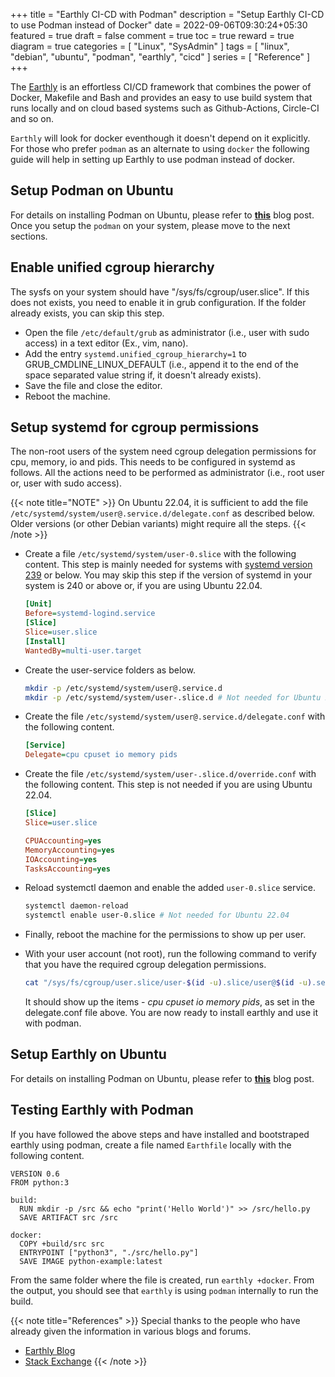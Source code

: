 +++
title = "Earthly CI-CD with Podman"
description = "Setup Earthly CI-CD to use Podman instead of Docker"
date = 2022-09-06T09:30:24+05:30
featured = true
draft = false
comment = true
toc = true
reward = true
diagram = true
categories = [
  "Linux",
  "SysAdmin"
]
tags = [
  "linux",
  "debian",
  "ubuntu",
  "podman",
  "earthly",
  "cicd"
]
series = [
  "Reference"
]
+++

The [Earthly](https://earthly.dev/) is an effortless CI/CD framework that combines the power of Docker, Makefile and
Bash and provides an easy to use build system that runs locally and on cloud based systems such as Github-Actions,
Circle-CI and so on.

`Earthly` will look for docker eventhough it doesn't depend on it explicitly. For those who prefer `podman` as an alternate
to using `docker` the following guide will help in setting up Earthly to use podman instead of docker.

## Setup Podman on Ubuntu

For details on installing Podman on Ubuntu, please refer to [__this__](https://www.ravihara.in/en/posts/setup-apt-podman/)
blog post. Once you setup the `podman` on your system, please move to the next sections.

## Enable unified cgroup hierarchy

The sysfs on your system should have "/sys/fs/cgroup/user.slice". If this does not exists, you need to enable it in grub
configuration. If the folder already exists, you can skip this step.

* Open the file `/etc/default/grub` as administrator (i.e., user with sudo access) in a text editor (Ex., vim, nano).
* Add the entry `systemd.unified_cgroup_hierarchy=1` to GRUB_CMDLINE_LINUX_DEFAULT (i.e., append it to the end of the
  space separated value string if, it doesn't already exists).
* Save the file and close the editor.
* Reboot the machine.

## Setup systemd for cgroup permissions

The non-root users of the system need cgroup delegation permissions for cpu, memory, io and pids. This needs to be
configured in systemd as follows. All the actions need to be performed as administrator (i.e., root user or,
user with sudo access).

{{< note title="NOTE" >}}
On Ubuntu 22.04, it is sufficient to add the file `/etc/systemd/system/user@.service.d/delegate.conf` as described below.
Older versions (or other Debian variants) might require all the steps.
{{< /note >}}

* Create a file `/etc/systemd/system/user-0.slice` with the following content. This step is mainly needed for systems
  with [systemd version 239](https://github.com/systemd/systemd/issues/9578) or below. You may skip this step if the
  version of systemd in your system is 240 or above or, if you are using Ubuntu 22.04.

  ````ini
  [Unit]
  Before=systemd-logind.service
  [Slice]
  Slice=user.slice
  [Install]
  WantedBy=multi-user.target
  ````

* Create the user-service folders as below.
  
  ````bash
  mkdir -p /etc/systemd/system/user@.service.d
  mkdir -p /etc/systemd/system/user-.slice.d # Not needed for Ubuntu 22.04
  ````

* Create the file `/etc/systemd/system/user@.service.d/delegate.conf` with the following content.
  
  ````ini
  [Service]
  Delegate=cpu cpuset io memory pids
  ````

* Create the file `/etc/systemd/system/user-.slice.d/override.conf` with the following content. This step is not
  needed if you are using Ubuntu 22.04.
  
  ````ini
  [Slice]
  Slice=user.slice

  CPUAccounting=yes
  MemoryAccounting=yes
  IOAccounting=yes
  TasksAccounting=yes
  ````

* Reload systemctl daemon and enable the added `user-0.slice` service.
  
  ````bash
  systemctl daemon-reload
  systemctl enable user-0.slice # Not needed for Ubuntu 22.04
  ````

* Finally, reboot the machine for the permissions to show up per user.

* With your user account (not root), run the following command to verify that you have the required
  cgroup delegation permissions.

  ````bash
  cat "/sys/fs/cgroup/user.slice/user-$(id -u).slice/user@$(id -u).service/cgroup.controllers"
  ````

  It should show up the items - _cpu cpuset io memory pids_, as set in the delegate.conf file above. You are
  now ready to install earthly and use it with podman.

## Setup Earthly on Ubuntu

For details on installing Podman on Ubuntu, please refer to [__this__](https://www.ravihara.in/en/posts/setup-apt-earthly/)
blog post.

## Testing Earthly with Podman

If you have followed the above steps and have installed and bootstraped earthly using podman, create a file named `Earthfile`
locally with the following content.

````docker
VERSION 0.6
FROM python:3

build:
  RUN mkdir -p /src && echo "print('Hello World')" >> /src/hello.py
  SAVE ARTIFACT src /src

docker:
  COPY +build/src src
  ENTRYPOINT ["python3", "./src/hello.py"]
  SAVE IMAGE python-example:latest
````

From the same folder where the file is created, run `earthly +docker`. From the output, you should see that `earthly` is
using `podman` internally to run the build.

{{< note title="References" >}}
Special thanks to the people who have already given the information in various blogs and forums.

* [Earthly Blog](https://earthly.dev/blog/earthly-podman/)
* [Stack Exchange](https://unix.stackexchange.com/a/625079/540328)
{{< /note >}}

